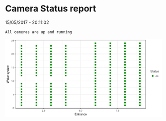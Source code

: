 Camera Status report
================
15/05/2017 - 20:11:02

    All cameras are up and running

![](camreport_files/figure-markdown_github/unnamed-chunk-2-1.png)
